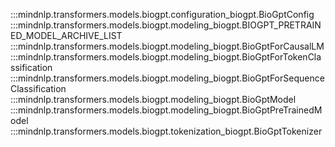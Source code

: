 :::mindnlp.transformers.models.biogpt.configuration_biogpt.BioGptConfig
:::mindnlp.transformers.models.biogpt.modeling_biogpt.BIOGPT_PRETRAINED_MODEL_ARCHIVE_LIST
:::mindnlp.transformers.models.biogpt.modeling_biogpt.BioGptForCausalLM
:::mindnlp.transformers.models.biogpt.modeling_biogpt.BioGptForTokenClassification
:::mindnlp.transformers.models.biogpt.modeling_biogpt.BioGptForSequenceClassification
:::mindnlp.transformers.models.biogpt.modeling_biogpt.BioGptModel
:::mindnlp.transformers.models.biogpt.modeling_biogpt.BioGptPreTrainedModel
:::mindnlp.transformers.models.biogpt.tokenization_biogpt.BioGptTokenizer